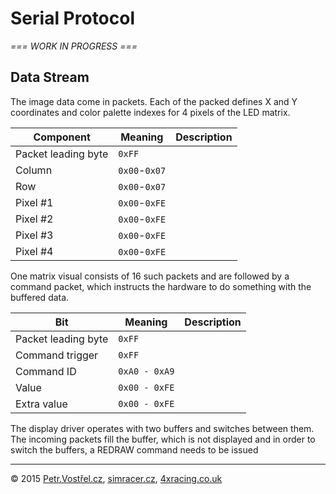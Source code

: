 Serial Protocol
===============


_=== WORK IN PROGRESS ===_


Data Stream
-----------

The image data come in packets. Each of the packed defines X and Y coordinates and color palette indexes for 4 pixels of the LED matrix.

| Component | Meaning | Description |
| --- | ------- | ----------- |
| Packet leading byte | `0xFF`    |
| Column              | `0x00`-`0x07` |
| Row                 | `0x00`-`0x07` |
| Pixel #1            | `0x00`-`0xFE` |
| Pixel #2            | `0x00`-`0xFE` |
| Pixel #3            | `0x00`-`0xFE` |
| Pixel #4            | `0x00`-`0xFE` |

One matrix visual consists of 16 such packets and are followed by a command packet, which instructs the hardware to do something with the buffered data.

| Bit | Meaning | Description |
| --- | ------- | ----------- |
| Packet leading byte | `0xFF`    |
| Command trigger     | `0xFF`    |
| Command ID          | `0xA0 - 0xA9` |
| Value               | `0x00 - 0xFE` |
| Extra value         | `0x00 - 0xFE` |


The display driver operates with two buffers and switches between them. The incoming packets fill the buffer, which is not displayed and in order to switch the buffers, a REDRAW command needs to be issued


---
© 2015
[Petr.Vostřel.cz](http://petr.vostrel.cz),
[simracer.cz](http://simracer.cz),
[4xracing.co.uk](http://4xracing.co.uk)
